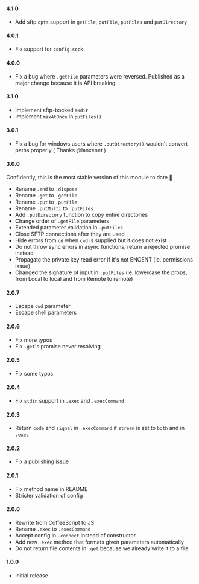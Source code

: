 #### 4.1.0

- Add sftp `opts` support in `getFile`, `putFile`, `putFiles` and `putDirectory`

#### 4.0.1

- Fix support for `config.sock`

#### 4.0.0

- Fix a bug where `.getFile` parameters were reversed. Published as a major change because it is API breaking

#### 3.1.0

- Implement sftp-backed `mkdir`
- Implement `maxAtOnce` in `putFiles()`

#### 3.0.1

- Fix a bug for windows users where `.putDirectory()` wouldn't convert paths properly ( Thanks @lanxenet )

#### 3.0.0

Confidently, this is the most stable version of this module to date :tada:

- Rename `.end` to `.dispose`
- Rename `.get` to `.getFile`
- Rename `.put` to `.putFile`
- Rename `.putMulti` to `.putFiles`
- Add `.putDirectory` function to copy entire directories
- Change order of `.getFile` parameters
- Extended parameter validation in `.putFiles`
- Close SFTP connections after they are used
- Hide errors from `cd` when `cwd` is supplied but it does not exist
- Do not throw sync errors in async functions, return a rejected promise instead
- Propagate the private key read error if it's not ENOENT (ie. permissions issue)
- Changed the signature of input in `.putFiles` (ie. lowercase the props, from Local to local and from Remote to remote)

#### 2.0.7

- Escape `cwd` parameter
- Escape shell parameters

#### 2.0.6

- Fix more typos
- Fix `.get`'s promise never resolving

#### 2.0.5

- Fix some typos

#### 2.0.4

- Fix `stdin` support in `.exec` and `.execCommand`

#### 2.0.3

- Return `code` and `signal` in `.execCommand` if `stream` is set to `both` and in `.exec`

#### 2.0.2

- Fix a publishing issue

#### 2.0.1

- Fix method name in README
- Stricter validation of config

#### 2.0.0

- Rewrite from CoffeeScript to JS
- Rename `.exec` to `.execCommand`
- Accept config in `.connect` instead of constructor
- Add new `.exec` method that formats given parameters automatically
- Do not return file contents in `.get` because we already write it to a file

#### 1.0.0

- Initial release
